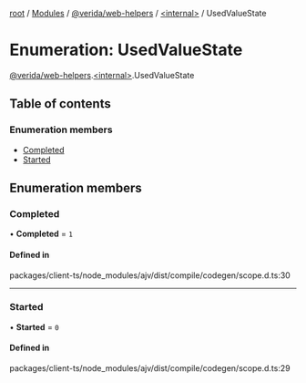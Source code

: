 [root](../README.md) / [Modules](../modules.md) / [@verida/web-helpers](../modules/verida_web_helpers.md) / [<internal\>](../modules/verida_web_helpers._internal_.md) / UsedValueState

# Enumeration: UsedValueState

[@verida/web-helpers](../modules/verida_web_helpers.md).[<internal\>](../modules/verida_web_helpers._internal_.md).UsedValueState

## Table of contents

### Enumeration members

- [Completed](verida_web_helpers._internal_.UsedValueState.md#completed)
- [Started](verida_web_helpers._internal_.UsedValueState.md#started)

## Enumeration members

### Completed

• **Completed** = `1`

#### Defined in

packages/client-ts/node_modules/ajv/dist/compile/codegen/scope.d.ts:30

___

### Started

• **Started** = `0`

#### Defined in

packages/client-ts/node_modules/ajv/dist/compile/codegen/scope.d.ts:29
